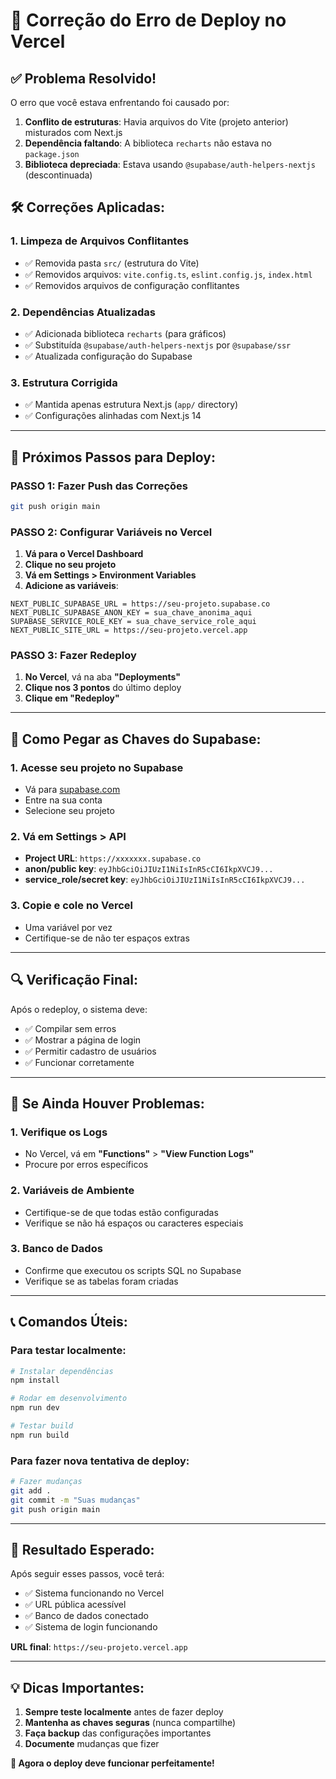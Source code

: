 # 🔧 Correção do Erro de Deploy no Vercel

## ✅ **Problema Resolvido!**

O erro que você estava enfrentando foi causado por:

1. **Conflito de estruturas**: Havia arquivos do Vite (projeto anterior) misturados com Next.js
2. **Dependência faltando**: A biblioteca `recharts` não estava no `package.json`
3. **Biblioteca depreciada**: Estava usando `@supabase/auth-helpers-nextjs` (descontinuada)

## 🛠️ **Correções Aplicadas:**

### 1. **Limpeza de Arquivos Conflitantes**
- ✅ Removida pasta `src/` (estrutura do Vite)
- ✅ Removidos arquivos: `vite.config.ts`, `eslint.config.js`, `index.html`
- ✅ Removidos arquivos de configuração conflitantes

### 2. **Dependências Atualizadas**
- ✅ Adicionada biblioteca `recharts` (para gráficos)
- ✅ Substituída `@supabase/auth-helpers-nextjs` por `@supabase/ssr`
- ✅ Atualizada configuração do Supabase

### 3. **Estrutura Corrigida**
- ✅ Mantida apenas estrutura Next.js (`app/` directory)
- ✅ Configurações alinhadas com Next.js 14

---

## 🚀 **Próximos Passos para Deploy:**

### **PASSO 1: Fazer Push das Correções**
```bash
git push origin main
```

### **PASSO 2: Configurar Variáveis no Vercel**
1. **Vá para o Vercel Dashboard**
2. **Clique no seu projeto**
3. **Vá em Settings > Environment Variables**
4. **Adicione as variáveis**:

```
NEXT_PUBLIC_SUPABASE_URL = https://seu-projeto.supabase.co
NEXT_PUBLIC_SUPABASE_ANON_KEY = sua_chave_anonima_aqui
SUPABASE_SERVICE_ROLE_KEY = sua_chave_service_role_aqui
NEXT_PUBLIC_SITE_URL = https://seu-projeto.vercel.app
```

### **PASSO 3: Fazer Redeploy**
1. **No Vercel**, vá na aba **"Deployments"**
2. **Clique nos 3 pontos** do último deploy
3. **Clique em "Redeploy"**

---

## 🎯 **Como Pegar as Chaves do Supabase:**

### **1. Acesse seu projeto no Supabase**
- Vá para [supabase.com](https://supabase.com)
- Entre na sua conta
- Selecione seu projeto

### **2. Vá em Settings > API**
- **Project URL**: `https://xxxxxxx.supabase.co`
- **anon/public key**: `eyJhbGciOiJIUzI1NiIsInR5cCI6IkpXVCJ9...`
- **service_role/secret key**: `eyJhbGciOiJIUzI1NiIsInR5cCI6IkpXVCJ9...`

### **3. Copie e cole no Vercel**
- Uma variável por vez
- Certifique-se de não ter espaços extras

---

## 🔍 **Verificação Final:**

Após o redeploy, o sistema deve:
- ✅ Compilar sem erros
- ✅ Mostrar a página de login
- ✅ Permitir cadastro de usuários
- ✅ Funcionar corretamente

---

## 🚨 **Se Ainda Houver Problemas:**

### **1. Verifique os Logs**
- No Vercel, vá em **"Functions"** > **"View Function Logs"**
- Procure por erros específicos

### **2. Variáveis de Ambiente**
- Certifique-se de que todas estão configuradas
- Verifique se não há espaços ou caracteres especiais

### **3. Banco de Dados**
- Confirme que executou os scripts SQL no Supabase
- Verifique se as tabelas foram criadas

---

## 📞 **Comandos Úteis:**

### **Para testar localmente:**
```bash
# Instalar dependências
npm install

# Rodar em desenvolvimento
npm run dev

# Testar build
npm run build
```

### **Para fazer nova tentativa de deploy:**
```bash
# Fazer mudanças
git add .
git commit -m "Suas mudanças"
git push origin main
```

---

## 🎉 **Resultado Esperado:**

Após seguir esses passos, você terá:
- ✅ Sistema funcionando no Vercel
- ✅ URL pública acessível
- ✅ Banco de dados conectado
- ✅ Sistema de login funcionando

**URL final**: `https://seu-projeto.vercel.app`

---

## 💡 **Dicas Importantes:**

1. **Sempre teste localmente** antes de fazer deploy
2. **Mantenha as chaves seguras** (nunca compartilhe)
3. **Faça backup** das configurações importantes
4. **Documente** mudanças que fizer

**🚀 Agora o deploy deve funcionar perfeitamente!**